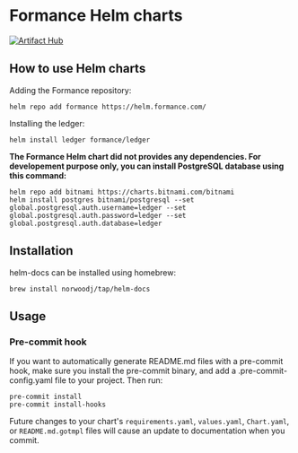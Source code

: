 # Formance Helm charts 

[![Artifact Hub](https://img.shields.io/endpoint?url=https://artifacthub.io/badge/repository/formance-ledger)](https://artifacthub.io/packages/search?repo=formance-ledger)
## How to use Helm charts

Adding the Formance repository:
```
helm repo add formance https://helm.formance.com/
```

Installing the ledger:
```
helm install ledger formance/ledger
```

**The Formance Helm chart did not provides any dependencies. For developement purpose only, you can install PostgreSQL database using this command:**
```
helm repo add bitnami https://charts.bitnami.com/bitnami 
helm install postgres bitnami/postgresql --set global.postgresql.auth.username=ledger --set global.postgresql.auth.password=ledger --set global.postgresql.auth.database=ledger
```


## Installation
helm-docs can be installed using homebrew:
```
brew install norwoodj/tap/helm-docs
```

## Usage 
### Pre-commit hook
If you want to automatically generate README.md files with a pre-commit hook, make sure you install the pre-commit binary, and add a .pre-commit-config.yaml file to your project. Then run:
```
pre-commit install
pre-commit install-hooks
```
Future changes to your chart's `requirements.yaml`, `values.yaml`, `Chart.yaml`, or `README.md.gotmpl` files will cause an update to documentation when you commit.

